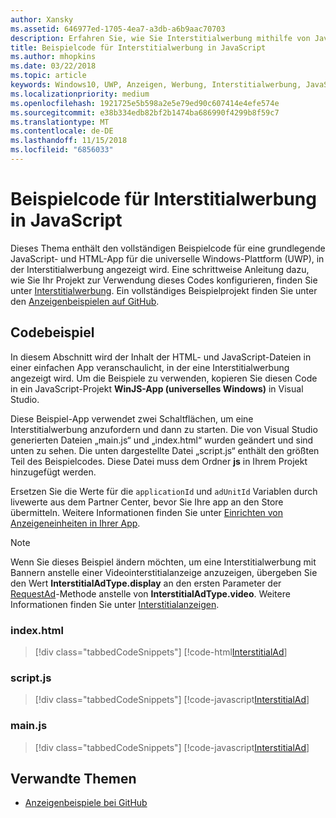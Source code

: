 ```yaml
---
author: Xansky
ms.assetid: 646977ed-1705-4ea7-a3db-a6b9aac70703
description: Erfahren Sie, wie Sie Interstitialwerbung mithilfe von JavaScript/HTML veröffentlichen.
title: Beispielcode für Interstitialwerbung in JavaScript
ms.author: mhopkins
ms.date: 03/22/2018
ms.topic: article
keywords: Windows10, UWP, Anzeigen, Werbung, Interstitialwerbung, JavaScript, Beispielcode
ms.localizationpriority: medium
ms.openlocfilehash: 1921725e5b598a2e5e79ed90c607414e4efe574e
ms.sourcegitcommit: e38b334edb82bf2b1474ba686990f4299b8f59c7
ms.translationtype: MT
ms.contentlocale: de-DE
ms.lasthandoff: 11/15/2018
ms.locfileid: "6856033"
---
```

# <a name="interstitial-ad-sample-code-in-javascript"></a>Beispielcode für Interstitialwerbung in JavaScript

Dieses Thema enthält den vollständigen Beispielcode für eine grundlegende JavaScript- und HTML-App für die universelle Windows-Plattform (UWP), in der Interstitialwerbung angezeigt wird. Eine schrittweise Anleitung dazu, wie Sie Ihr Projekt zur Verwendung dieses Codes konfigurieren, finden Sie unter [Interstitialwerbung](interstitial-ads.md). Ein vollständiges Beispielprojekt finden Sie unter den [Anzeigenbeispielen auf GitHub](http://aka.ms/githubads).

## <a name="code-example"></a>Codebeispiel

In diesem Abschnitt wird der Inhalt der HTML- und JavaScript-Dateien in einer einfachen App veranschaulicht, in der eine Interstitialwerbung angezeigt wird. Um die Beispiele zu verwenden, kopieren Sie diesen Code in ein JavaScript-Projekt **WinJS-App (universelles Windows)** in Visual Studio.

Diese Beispiel-App verwendet zwei Schaltflächen, um eine Interstitialwerbung anzufordern und dann zu starten. Die von Visual Studio generierten Dateien „main.js“ und „index.html“ wurden geändert und sind unten zu sehen. Die unten dargestellte Datei „script.js“ enthält den größten Teil des Beispielcodes. Diese Datei muss dem Ordner **js** in Ihrem Projekt hinzugefügt werden.

Ersetzen Sie die Werte für die ```applicationId``` und ```adUnitId``` Variablen durch livewerte aus dem Partner Center, bevor Sie Ihre app an den Store übermitteln. Weitere Informationen finden Sie unter [Einrichten von Anzeigeneinheiten in Ihrer App](set-up-ad-units-in-your-app.md#live-ad-units).

> [!NOTE]
> Wenn Sie dieses Beispiel ändern möchten, um eine Interstitialwerbung mit Bannern anstelle einer Videointerstitialanzeige anzuzeigen, übergeben Sie den Wert **InterstitialAdType.display** an den ersten Parameter der [RequestAd](https://docs.microsoft.com/uwp/api/microsoft.advertising.winrt.ui.interstitialad.requestad)-Methode anstelle von **InterstitialAdType.video**. Weitere Informationen finden Sie unter [Interstitialanzeigen](interstitial-ads.md).

### <a name="indexhtml"></a>index.html

> [!div class="tabbedCodeSnippets"]
[!code-html[InterstitialAd](./code/AdvertisingSamples/InterstitialAdSamples/js/index.html#L1-L21)]

### <a name="scriptjs"></a>script.js

> [!div class="tabbedCodeSnippets"]
[!code-javascript[InterstitialAd](./code/AdvertisingSamples/InterstitialAdSamples/js/script.js#script)]

### <a name="mainjs"></a>main.js

> [!div class="tabbedCodeSnippets"]
[!code-javascript[InterstitialAd](./code/AdvertisingSamples/InterstitialAdSamples/js/main.js#main)]

## <a name="related-topics"></a>Verwandte Themen

* [Anzeigenbeispiele bei GitHub](http://aka.ms/githubads)

 
